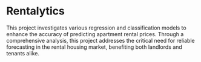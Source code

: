 # Rentalytics

This project investigates various regression and classification models to enhance the accuracy of predicting apartment rental prices. Through a comprehensive analysis, this project addresses the critical need for reliable forecasting in the rental housing market, benefiting both landlords and tenants alike.
